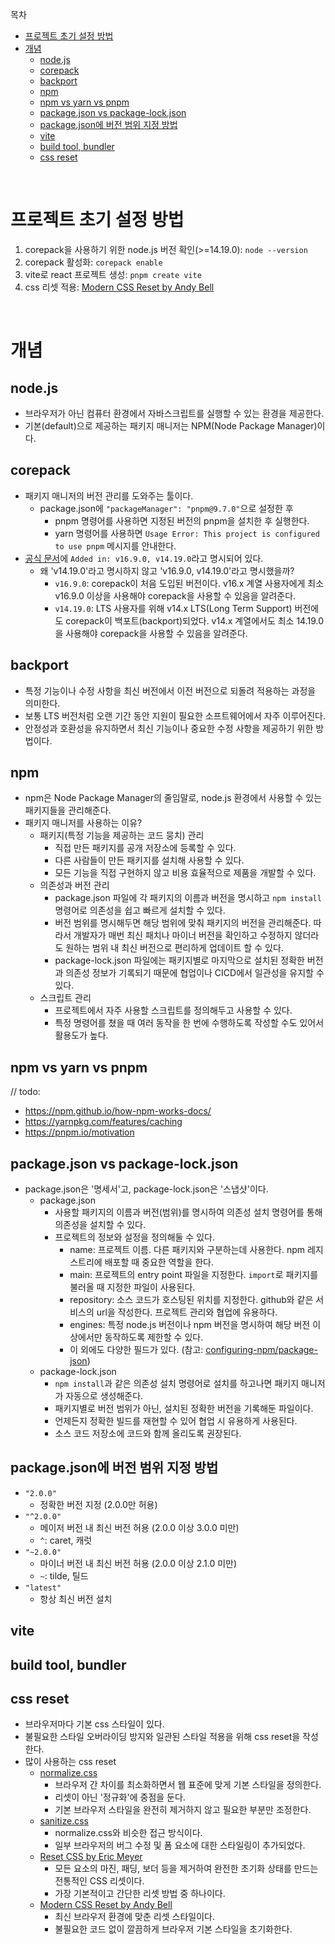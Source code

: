 목차

- [프로젝트 초기 설정 방법](#프로젝트-초기-설정-방법)
- [개념](#개념)
  - [node.js](#nodejs)
  - [corepack](#corepack)
  - [backport](#backport)
  - [npm](#npm)
  - [npm vs yarn vs pnpm](#npm-vs-yarn-vs-pnpm)
  - [package.json vs package-lock.json](#packagejson-vs-package-lockjson)
  - [package.json에 버전 범위 지정 방법](#packagejson에-버전-범위-지정-방법)
  - [vite](#vite)
  - [build tool, bundler](#build-tool-bundler)
  - [css reset](#css-reset)

<br />

# 프로젝트 초기 설정 방법

1. corepack을 사용하기 위한 node.js 버전 확인(>=14.19.0): `node --version`
2. corepack 활성화: `corepack enable`
3. vite로 react 프로젝트 생성: `pnpm create vite`
4. css 리셋 적용: [Modern CSS Reset by Andy Bell](https://piccalil.li/blog/a-modern-css-reset)

<br />

# 개념

## node.js

- 브라우저가 아닌 컴퓨터 환경에서 자바스크립트를 실행할 수 있는 환경을 제공한다.
- 기본(default)으로 제공하는 패키지 매니저는 NPM(Node Package Manager)이다.

## corepack

- 패키지 매니저의 버전 관리를 도와주는 툴이다.
  - package.json에 `"packageManager": "pnpm@9.7.0"`으로 설정한 후
    - pnpm 명령어를 사용하면 지정된 버전의 pnpm을 설치한 후 실행한다.
    - yarn 명령어를 사용하면 `Usage Error: This project is configured to use pnpm` 메시지를 안내한다.
- [공식 문서](https://nodejs.org/api/corepack.html)에 `Added in: v16.9.0, v14.19.0`라고 명시되어 있다.
  - 왜 'v14.19.0'라고 명시하지 않고 'v16.9.0, v14.19.0'라고 명시했을까?
    - `v16.9.0`: corepack이 처음 도입된 버전이다. v16.x 계열 사용자에게 최소 v16.9.0 이상을 사용해야 corepack을 사용할 수 있음을 알려준다.
    - `v14.19.0`: LTS 사용자를 위해 v14.x LTS(Long Term Support) 버전에도 corepack이 백포트(backport)되었다. v14.x 계열에서도 최소 14.19.0을 사용해야 corepack을 사용할 수 있음을 알려준다.

## backport

- 특정 기능이나 수정 사항을 최신 버전에서 이전 버전으로 되돌려 적용하는 과정을 의미한다.
- 보통 LTS 버전처럼 오랜 기간 동안 지원이 필요한 소프트웨어에서 자주 이루어진다.
- 안정성과 호환성을 유지하면서 최신 기능이나 중요한 수정 사항을 제공하기 위한 방법이다.

## npm

- npm은 Node Package Manager의 줄임말로, node.js 환경에서 사용할 수 있는 패키지들을 관리해준다.
- 패키지 매니저를 사용하는 이유?
  - 패키지(특정 기능을 제공하는 코드 뭉치) 관리
    - 직접 만든 패키지를 공개 저장소에 등록할 수 있다.
    - 다른 사람들이 만든 패키지를 설치해 사용할 수 있다.
    - 모든 기능을 직접 구현하지 않고 비용 효율적으로 제품을 개발할 수 있다.
  - 의존성과 버전 관리
    - package.json 파일에 각 패키지의 이름과 버전을 명시하고 `npm install` 명령어로 의존성을 쉽고 빠르게 설치할 수 있다.
    - 버전 범위를 명시해두면 해당 범위에 맞춰 패키지의 버전을 관리해준다. 따라서 개발자가 매번 최신 패치나 마이너 버전을 확인하고 수정하지 않더라도 원하는 범위 내 최신 버전으로 편리하게 업데이트 할 수 있다.
    - package-lock.json 파일에는 패키지별로 마지막으로 설치된 정확한 버전과 의존성 정보가 기록되기 때문에 협업이나 CICD에서 일관성을 유지할 수 있다.
  - 스크립트 관리
    - 프로젝트에서 자주 사용할 스크립트를 정의해두고 사용할 수 있다.
    - 특정 명령어를 쳤을 때 여러 동작을 한 번에 수행하도록 작성할 수도 있어서 활용도가 높다.

## npm vs yarn vs pnpm

// todo:

- https://npm.github.io/how-npm-works-docs/
- https://yarnpkg.com/features/caching
- https://pnpm.io/motivation

## package.json vs package-lock.json

- package.json은 '명세서'고, package-lock.json은 '스냅샷'이다.
  - package.json
    - 사용할 패키지의 이름과 버전(범위)를 명시하여 의존성 설치 명령어를 통해 의존성을 설치할 수 있다.
    - 프로젝트의 정보와 설정을 정의해둘 수 있다.
      - name: 프로젝트 이름. 다른 패키지와 구분하는데 사용한다. npm 레지스트리에 배포할 때 중요한 역할을 한다.
      - main: 프로젝트의 entry point 파일을 지정한다. `import`로 패키지를 불러올 때 지정한 파일이 사용된다.
      - repository: 소스 코드가 호스팅된 위치를 지정한다. github와 같은 서비스의 url을 작성한다. 프로젝트 관리와 협업에 유용하다.
      - engines: 특정 node.js 버전이나 npm 버전을 명시하여 해당 버전 이상에서만 동작하도록 제한할 수 있다.
      - 이 외에도 다양한 필드가 있다. (참고: [configuring-npm/package-json](https://docs.npmjs.com/cli/v10/configuring-npm/package-json))
  - package-lock.json
    - `npm install`과 같은 의존성 설치 명령어로 설치를 하고나면 패키지 매니저가 자동으로 생성해준다.
    - 패키지별로 버전 범위가 아닌, 설치된 정확한 버전을 기록해둔 파일이다.
    - 언제든지 정확한 빌드를 재현할 수 있어 협업 시 유용하게 사용된다.
    - 소스 코드 저장소에 코드와 함께 올리도록 권장된다.

## package.json에 버전 범위 지정 방법

- `"2.0.0"`
  - 정확한 버전 지정 (2.0.0만 허용)
- `"^2.0.0"`
  - 메이저 버전 내 최신 버전 허용 (2.0.0 이상 3.0.0 미만)
  - `^`: caret, 캐럿
- `"~2.0.0"`
  - 마이너 버전 내 최신 버전 허용 (2.0.0 이상 2.1.0 미만)
  - `~`: tilde, 틸드
- `"latest"`
  - 항상 최신 버전 설치

## vite

## build tool, bundler

## css reset

- 브라우저마다 기본 css 스타일이 있다.
- 불필요한 스타일 오버라이딩 방지와 일관된 스타일 적용을 위해 css reset을 작성한다.
- 많이 사용하는 css reset
  - [normalize.css](https://github.com/necolas/normalize.css/blob/master/normalize.css)
    - 브라우저 간 차이를 최소화하면서 웹 표준에 맞게 기본 스타일을 정의한다.
    - 리셋이 아닌 '정규화'에 중점을 둔다.
    - 기본 브라우저 스타일을 완전히 제거하지 않고 필요한 부분만 조정한다.
  - [sanitize.css](https://github.com/csstools/sanitize.css/blob/main/sanitize.css)
    - normalize.css와 비슷한 접근 방식이다.
    - 일부 브라우저의 버그 수정 및 폼 요소에 대한 스타일링이 추가되었다.
  - [Reset CSS by Eric Meyer](https://meyerweb.com/eric/tools/css/reset/)
    - 모든 요소의 마진, 패딩, 보더 등을 제거하여 완전한 초기화 상태를 만드는 전통적인 CSS 리셋이다.
    - 가장 기본적이고 간단한 리셋 방법 중 하나이다.
  - [Modern CSS Reset by Andy Bell](https://piccalil.li/blog/a-modern-css-reset)
    - 최신 브라우저 환경에 맞춘 리셋 스타일이다.
    - 불필요한 코드 없이 깔끔하게 브라우저 기본 스타일을 초기화한다.
